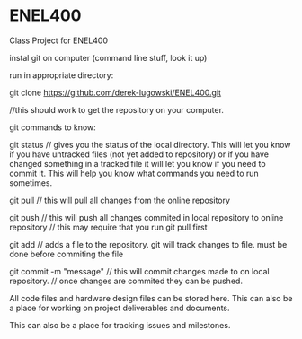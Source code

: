# ENEL400
Class Project for ENEL400

instal git on computer (command line stuff, look it up)

run in appropriate directory:

git clone https://github.com/derek-lugowski/ENEL400.git

//this should work to get the repository on your computer.

git commands to know:

git status // gives you the status of the local directory. This will let you know if you have untracked files (not yet added to repository) or if you have changed something in a tracked file it will let you know if you need to commit it. This will help you know what commands you need to run sometimes.

git pull // this will pull all changes from the online repository

git push // this will push all changes commited in local repository to online repository
         // this may require that you run git pull first

git add // adds a file to the repository. git will track changes to file. must be done before commiting the file

git commit <file> -m "message" // this will commit changes made to <file> on local repository. 
                               // once changes are commited they can be pushed.
  
 

All code files and hardware design files can be stored here.
This can also be a place for working on project deliverables and documents.

This can also be a place for tracking issues and milestones.
